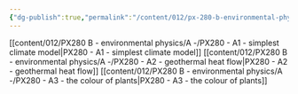 ```yaml
---
{"dg-publish":true,"permalink":"/content/012/px-280-b-environmental-physics/a/a-introduction/","noteIcon":"1","created":"2025-01-06T12:01:56.107+00:00","updated":"2025-01-06T12:25:22.134+00:00"}
---
```


[[content/012/PX280 B - environmental physics/A -/PX280 - A1 - simplest climate model\|PX280 - A1 - simplest climate model]]
[[content/012/PX280 B - environmental physics/A -/PX280 - A2 - geothermal heat flow\|PX280 - A2 - geothermal heat flow]]
[[content/012/PX280 B - environmental physics/A -/PX280 - A3 - the colour of plants\|PX280 - A3 - the colour of plants]]
